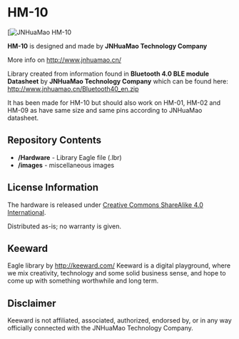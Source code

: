 HM-10
=====

[![JNHuaMao HM-10](https://raw2.github.com/Keeward/HM-10/master/images/hm-10.jpg)

**HM-10** is designed and made by **JNHuaMao Technology Company**

More info on http://www.jnhuamao.cn/

Library created from information found in **Bluetooth 4.0 BLE module Datasheet** by **JNHuaMao Technology Company** which can be found here:
http://www.jnhuamao.cn/Bluetooth40_en.zip

It has been made for HM-10 but should also work on HM-01, HM-02 and HM-09 as have same size and same pins according to JNHuaMao datasheet.

Repository Contents
-------------------

* **/Hardware** - Library Eagle file (.lbr)
* **/images** - miscellaneous images

License Information
-------------------
The hardware is released under [Creative Commons ShareAlike 4.0 International](https://creativecommons.org/licenses/by-sa/4.0/).

Distributed as-is; no warranty is given.

Keeward
-------
Eagle library by http://keeward.com/
Keeward is a digital playground, where we mix creativity, technology and some solid business sense, and hope to come up with something worthwhile and long term.

Disclaimer
----------
Keeward is not affiliated, associated, authorized, endorsed by, or in any way officially connected with the JNHuaMao Technology Company.